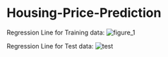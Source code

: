 # Housing-Price-Prediction

Regression Line for Training data:
![figure_1](https://user-images.githubusercontent.com/36564287/42694708-e79abf5e-86d0-11e8-9ef0-fe867a814bd1.png)

Regression Line for Test data:
![test](https://user-images.githubusercontent.com/36564287/42694712-ebdfa336-86d0-11e8-81e5-9ba6d7cc65f9.png)
